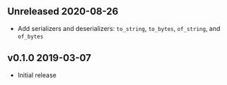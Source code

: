 ## Unreleased 2020-08-26

- Add serializers and deserializers: `to_string`, `to_bytes`, `of_string`, and `of_bytes`

## v0.1.0 2019-03-07

- Initial release
